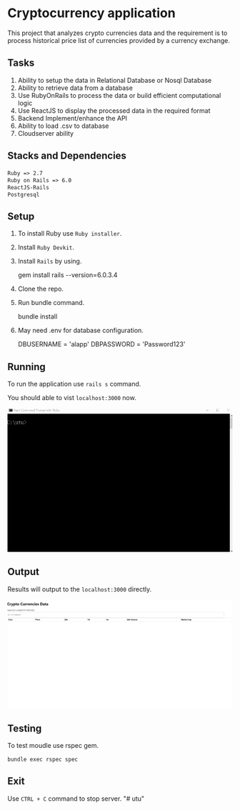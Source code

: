 # Cryptocurrency application
This project that analyzes crypto currencies data and the requirement is to process historical price list of currencies provided by a currency exchange.

## Tasks
1.  Ability to setup the data in Relational Database or Nosql Database
2.  Ability to retrieve data from a database
3.  Use RubyOnRails to process the data or build efficient computational logic
4.  Use ReactJS to display the processed data in the required format
5.  Backend Implement/enhance the API
6.  Ability to load .csv to database
7.  Cloudserver ability

## Stacks and Dependencies
    Ruby => 2.7
    Ruby on Rails => 6.0
    ReactJS-Rails
    Postgresql

## Setup
1.  To install Ruby use `Ruby installer`.
2.  Install `Ruby Devkit`.
3.  Install `Rails` by using.

    gem install rails --version=6.0.3.4

4.  Clone the repo.
5.  Run bundle command.
  
    bundle install

6.  May need .env for database configuration.

    DBUSERNAME = 'alapp'
    DBPASSWORD = 'Password123'
  
## Running
To run the application use `rails s` command.

You should able to vist `localhost:3000` now.

![image](https://github.com/lexlex47/utu/blob/main/pics/start%20server.gif)

## Output
Results will output to the `localhost:3000` directly.

![image](https://github.com/lexlex47/utu/blob/main/pics/run.gif)

## Testing
To test moudle use rspec gem.
    
    bundle exec rspec spec

## Exit
Use `CTRL + C` command to stop server.
"# utu" 
